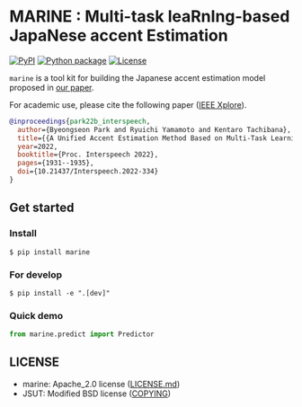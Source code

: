 # **MARINE** : **M**ulti-task lea**R**n**I**ng-based Japa**N**ese accent **E**stimation

[![PyPI](https://img.shields.io/pypi/v/marine.svg)](https://pypi.python.org/pypi/marine)
[![Python package](https://github.com/6gsn/marine/actions/workflows/ci.yml/badge.svg)](https://github.com/6gsn/marine/actions/workflows/ci.yml)
[![License](https://img.shields.io/badge/License-Apache_2.0-blue.svg)](LICENSE.md)
<!-- [![DOI](https://zenodo.org/badge/#)](https://zenodo.org/badge/latestdoi/#) -->

`marine` is a tool kit for building the Japanese accent estimation model proposed in [our paper](https://www.isca-speech.org/archive/interspeech_2022/park22b_interspeech.html).

For academic use, please cite the following paper ([IEEE Xplore](https://www.isca-speech.org/archive/interspeech_2022/park22b_interspeech.html)).

```bibtex
@inproceedings{park22b_interspeech,
  author={Byeongseon Park and Ryuichi Yamamoto and Kentaro Tachibana},
  title={{A Unified Accent Estimation Method Based on Multi-Task Learning for Japanese Text-to-Speech}},
  year=2022,
  booktitle={Proc. Interspeech 2022},
  pages={1931--1935},
  doi={10.21437/Interspeech.2022-334}
}
```

## Get started

### Install

```shell
$ pip install marine
```

### For develop

```shell
$ pip install -e ".[dev]"
```

### Quick demo

```python
from marine.predict import Predictor

```

## LICENSE

- marine: Apache_2.0 license ([LICENSE.md](LICENSE.md))
- JSUT: Modified BSD license ([COPYING](https://github.com/r9y9/open_jtalk/blob/1.10/src/COPYING))